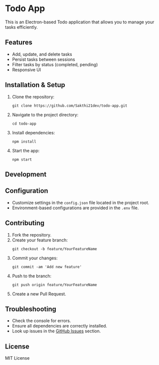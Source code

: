 # Todo App

This is an Electron-based Todo application that allows you to manage your tasks efficiently.

## Features
- Add, update, and delete tasks
- Persist tasks between sessions
- Filter tasks by status (completed, pending)
- Responsive UI

## Installation & Setup
1. Clone the repository:
   ```
   git clone https://github.com/Sakthi21dev/todo-app.git
   ```
2. Navigate to the project directory:
   ```
   cd todo-app
   ```
3. Install dependencies:
   ```
   npm install
   ```
4. Start the app:
   ```
   npm start
   ```

## Development

## Configuration
- Customize settings in the `config.json` file located in the project root.
- Environment-based configurations are provided in the `.env` file.

## Contributing
1. Fork the repository.
2. Create your feature branch:
   ```
   git checkout -b feature/YourFeatureName
   ```
3. Commit your changes:
   ```
   git commit -am 'Add new feature'
   ```
4. Push to the branch:
   ```
   git push origin feature/YourFeatureName
   ```
5. Create a new Pull Request.

## Troubleshooting
- Check the console for errors.
- Ensure all dependencies are correctly installed.
- Look up issues in the [GitHub Issues](https://github.com/yourusername/todo-app/issues) section.

## License
MIT License
